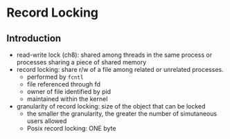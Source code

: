 # Record Locking

## Introduction

* read-write lock (ch8): shared among threads in the same process or processes sharing a piece of shared memory
* record locking: share r/w of a file among related or unrelated processes.
    * performed by `fcntl`
    * file referenced through fd
    * owner of file identified by pid
    * maintained within the kernel
* granularity of record locking: size of the object that can be locked
    * the smaller the granularity, the greater the number of simutaneous users allowed
    * Posix record locking: ONE byte

